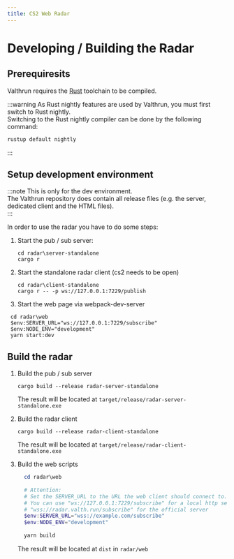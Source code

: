 ```yaml
---
title: CS2 Web Radar
---
```


# Developing / Building the Radar
## Prerequiresits
Valthrun requires the [Rust](https://www.rust-lang.org/learn/get-started) toolchain to be compiled.  

:::warning
As Rust nightly features are used by Valthrun, you must first switch to Rust nightly.  
Switching to the Rust nightly compiler can be done by the following command:  
```ps1
rustup default nightly
```
:::

## Setup development environment
:::note 
This is only for the dev environment.  
The Valthrun repository does contain all release files (e.g. the server, dedicated client and the HTML files).  
:::

In order to use the radar you have to do some steps:  
1. Start the pub / sub server:
   ```
   cd radar\server-standalone
   cargo r
   ```

2. Start the standalone radar client (cs2 needs to be open)
   ```
   cd radar\client-standalone
   cargo r -- -p ws://127.0.0.1:7229/publish
   ```

3. Start the web page via webpack-dev-server
  ```
   cd radar\web
   $env:SERVER_URL="ws://127.0.0.1:7229/subscribe"
   $env:NODE_ENV="development"
   yarn start:dev
   ```

## Build the radar
1. Build the pub / sub server
   ```
   cargo build --release radar-server-standalone
   ```
   The result will be located at `target/release/radar-server-standalone.exe`

2. Build the radar client
   ```
   cargo build --release radar-client-standalone
   ```
   The result will be located at `target/release/radar-client-standalone.exe`

3. Build the web scripts
   ```ps1
     cd radar\web
     
     # Attention:
     # Set the SERVER_URL to the URL the web client should connect to.
     # You can use "ws://127.0.0.1:7229/subscribe" for a local http setup or
     # "wss://radar.valth.run/subscribe" for the official server
     $env:SERVER_URL="wss://example.com/subscribe"
     $env:NODE_ENV="development"
     
     yarn build
   ```
   The result will be located at `dist` in `radar/web`
